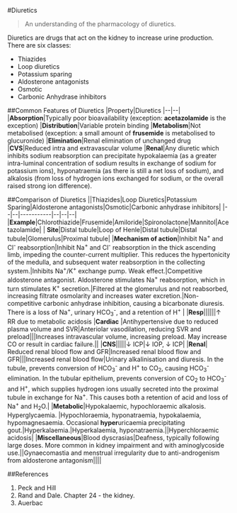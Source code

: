 #Diuretics
> An understanding of the pharmacology of diuretics.

Diuretics are drugs that act on the kidney to increase urine production. There are six classes:
* Thiazides
* Loop diuretics
* Potassium sparing
* Aldosterone antagonists
* Osmotic
* Carbonic Anhydrase inhibitors

##Common Features of Diuretics
|Property|Diuretics
|--|--|
|**Absorption**|Typically poor bioavailability (exception: **acetazolamide** is the exception)
|**Distribution**|Variable protein binding
|**Metabolism**|Not metabolised (exception: a small amount of **frusemide** is metabolised to glucuronide)
|**Elimination**|Renal elimination of unchanged drug
|**CVS**|Reduced intra and extravascular volume
|**Renal**|Any diuretic which inhibits sodium reabsorption can precipitate hypokalaemia (as a greater intra-luminal concentration of sodium results in exchange of sodium for potassium ions), hyponatraemia (as there is still a net loss of sodium), and alkalosis (from loss of hydrogen ions exchanged for sodium, or the overall raised strong ion difference). 


##Comparison of Diuretics
||Thiazides|Loop Diuretics|Potassium Sparing|Aldosterone antagonists|Osmotic|Carbonic anhydrase inhibitors|
|--|--|-----------|--|--|--|
|**Example**|Chlorothiazide|Frusemide|Amiloride|Spironolactone|Mannitol|Acetazolamide|
| **Site**|Distal tubule|Loop of Henle|Distal tubule|Distal tubule|Glomerulus|Proximal tubule|
|**Mechanism of action**|Inhibit Na<sup>+</sup> and Cl<sup>-</sup> reabsorption|Inhibit Na<sup>+</sup> and Cl<sup>-</sup> reabsorption in the thick ascending limb, impeding the counter-current multiplier. This reduces the hypertonicity of the medulla, and subsequent water reabsorption in the collecting system.|Inhibits Na<sup>+</sup>/K<sup>+</sup> exchange pump. Weak effect.|Competitive aldosterone antagonist. Aldosterone stimulates Na<sup>+</sup> reabsorption, which in turn stimulates K<sup>+</sup> secretion.|Filtered at the glomerulus and not reabsorbed, increasing filtrate osmolarity and increases water excretion.|Non-competitive carbonic anhydrase inhibition, causing a bicarbonate diuresis. There is a loss of Na<sup>+</sup>, urinary HCO<sub>3</sub><sup>-</sup>, and a retention of H<sup>+</sup> |
|**Resp**||||||↑ RR due to metabolic acidosis
|**Cardiac** |Antihypertensive due to reduced plasma volume and SVR|Anteriolar vasodilation, reducing SVR and preload|||Increases intravascular volume, increasing preload. May increase CO or result in cardiac failure.||
|**CNS**|||||↓ ICP|↓ IOP, ↓ ICP|
|**Renal**| Reduced renal blood flow and GFR|Increased renal blood flow and GFR|||Increased renal blood flow|Urinary alkalinisation and diuresis. In the tubule, prevents conversion of HCO<sub>3</sub><sup>-</sup> and H<sup>+</sup> to CO<sub>2</sub>, causing HCO<sub>3</sub><sup>-</sup> elimination. In the tubular epithelium, prevents conversion of CO<sub>2</sub> to HCO<sub>3</sub><sup>-</sup> and H<sup>+</sup>, which supplies hydrogen ions usually secreted into the proximal tubule in exchange for Na<sup>+</sup>. This causes both a retention of acid and loss of Na<sup>+</sup> and H<sub>2</sub>O.|
|**Metabolic**|Hypokalaemic, hypochloraemic alkalosis. Hyperglycaemia. |Hypochloraemia, hyponatraemia, hypokalaemia, hypomagnesaemia. Occasional **hyper**uricaemia precipitating gout.|Hyperkalaemia.|Hyperkalaemia, hyponatraemia.||Hyperchloraemic acidosis|
|**Miscellaneous**|Blood dyscrasias|Deafness, typically following large doses. More common in kidney impairment and with aminoglycoside use.||Gynaecomastia and menstrual irregularity due to anti-androgenism from aldosterone antagonism|||| 

##References
1. Peck and Hill
2. Rand and Dale. Chapter 24 - the kidney.
3. Auerbac